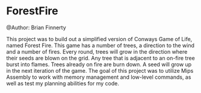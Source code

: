 # ForestFire
@Author: Brian Finnerty

This project was to build out a simplified version of Conways Game of Life, named Forest Fire. This game has a number of trees, a direction to the wind and a number of fires. Every round, trees will grow in the direction where their seeds are blown on the grid. Any tree that is adjacent to an on-fire tree burst into flames. Trees already on fire are burn down. A seed will grow up in the next iteration of the game. The goal of this project was to utilize Mips Assembly to work with memory management and low-level commands, as well as test my planning abilities for my code.
